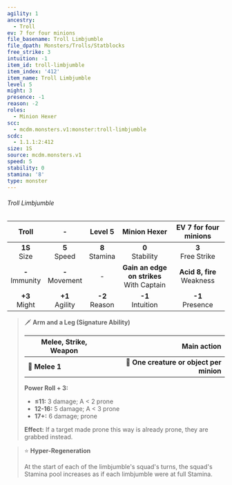 ```yaml
---
agility: 1
ancestry:
  - Troll
ev: 7 for four minions
file_basename: Troll Limbjumble
file_dpath: Monsters/Trolls/Statblocks
free_strike: 3
intuition: -1
item_id: troll-limbjumble
item_index: '412'
item_name: Troll Limbjumble
level: 5
might: 3
presence: -1
reason: -2
roles:
  - Minion Hexer
scc:
  - mcdm.monsters.v1:monster:troll-limbjumble
scdc:
  - 1.1.1:2:412
size: 1S
source: mcdm.monsters.v1
speed: 5
stability: 0
stamina: '8'
type: monster
---
```


###### Troll Limbjumble

|        Troll        |          -          |      Level 5       |                 Minion Hexer                  |     EV 7 for four minions      |
| :-----------------: | :-----------------: | :----------------: | :-------------------------------------------: | :----------------------------: |
|  **1S**<br/> Size   |  **5**<br/> Speed   | **8**<br/> Stamina |             **0**<br/> Stability              |     **3**<br/> Free Strike     |
| **-**<br/> Immunity | **-**<br/> Movement |         -          | **Gain an edge on strikes**<br/> With Captain | **Acid 8, fire**<br/> Weakness |
|  **+3**<br/> Might  | **+1**<br/> Agility | **-2**<br/> Reason |             **-1**<br/> Intuition             |      **-1**<br/> Presence      |

<!-- -->
> 🗡 **Arm and a Leg (Signature Ability)**
>
> | **Melee, Strike, Weapon** |                          **Main action** |
> | ------------------------- | ---------------------------------------: |
> | **📏 Melee 1**            | **🎯 One creature or object per minion** |
>
> **Power Roll + 3:**
>
> - **≤11:** 3 damage; A < 2 prone
> - **12-16:** 5 damage; A < 3 prone
> - **17+:** 6 damage; prone
>
> **Effect:** If a target made prone this way is already prone, they are grabbed instead.

<!-- -->
> ⭐️ **Hyper-Regeneration**
>
> At the start of each of the limbjumble's squad's turns, the squad's Stamina pool increases as if each limbjumble were at full Stamina.
